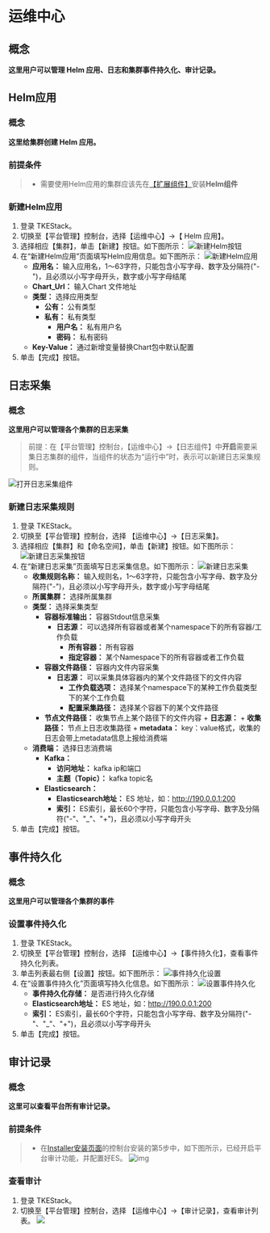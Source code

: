 # 运维中心
## 概念
**这里用户可以管理 Helm 应用、日志和集群事件持久化、审计记录。**

## Helm应用
### 概念
**这里给集群创建 Helm 应用。**

### 前提条件

>- 需要使用Helm应用的集群应该先在[【扩展组件】](extender.md)安装**Helm组件**

### 新建Helm应用
  1. 登录 TKEStack。
  2. 切换至【平台管理】控制台，选择【运维中心】->【 Helm 应用】。
  3. 选择相应【集群】，单击【新建】按钮。如下图所示：
      ![新建Helm按钮](../../../../images/新建Helm按钮.png)
  4. 在“新建Helm应用”页面填写Helm应用信息。如下图所示：
      ![新建Helm应用](../../../../images/新建Helm应用.png)
     + **应用名：** 输入应用名，1～63字符，只能包含小写字母、数字及分隔符("-")，且必须以小写字母开头，数字或小写字母结尾
     + **Chart_Url：** 输入Chart 文件地址
     + **类型：** 选择应用类型
       + **公有：** 公有类型
       + **私有：** 私有类型
         + **用户名：** 私有用户名
         + **密码：** 私有密码
     + **Key-Value：** 通过新增变量替换Chart包中默认配置
  5. 单击【完成】按钮。


## 日志采集
### 概念
**这里用户可以管理各个集群的日志采集**

> 前提：在【平台管理】控制台，【运维中心】->【日志组件】中**开启**需要采集日志集群的组件，当组件的状态为“运行中”时，表示可以新建日志采集规则。

![打开日志采集组件](../../../../images/打开日志采集组件.png)

### 新建日志采集规则
  1. 登录 TKEStack。
  2. 切换至【平台管理】控制台，选择 【运维中心】->【日志采集】。
  3. 选择相应【集群】和【命名空间】，单击【新建】按钮。如下图所示：
      ![新建日志采集按钮](../../../../images/新建日志采集按钮.png)
  4. 在“新建日志采集”页面填写日志采集信息。如下图所示：
      ![新建日志采集](../../../../images/新建日志采集.png)
     + **收集规则名称：** 输入规则名，1～63字符，只能包含小写字母、数字及分隔符("-")，且必须以小写字母开头，数字或小写字母结尾
     + **所属集群：** 选择所属集群
     + **类型：** 选择采集类型
       + **容器标准输出：** 容器Stdout信息采集
         + **日志源：** 可以选择所有容器或者某个namespace下的所有容器/工作负载
           + **所有容器：** 所有容器
           + **指定容器：** 某个Namespace下的所有容器或者工作负载
       + **容器文件路径：** 容器内文件内容采集
         + **日志源：** 可以采集具体容器内的某个文件路径下的文件内容
           + **工作负载选项：** 选择某个namespace下的某种工作负载类型下的某个工作负载
           + **配置采集路径：** 选择某个容器下的某个文件路径
       + **节点文件路径：**  收集节点上某个路径下的文件内容
             + **日志源：** 
               + **收集路径：** 节点上日志收集路径
               + **metadata：** key：value格式，收集的日志会带上metadata信息上报给消费端
     + **消费端：** 选择日志消费端
       + **Kafka：** 
         + **访问地址：** kafka ip和端口
         + **主题（Topic）：** kafka topic名
       + **Elasticsearch：** 
         + **Elasticsearch地址：** ES 地址，如：http://190.0.0.1:200
         + **索引：** ES索引，最长60个字符，只能包含小写字母、数字及分隔符("-"、"_"、"+")，且必须以小写字母开头
  5. 单击【完成】按钮。

## 事件持久化
### 概念
**这里用户可以管理各个集群的事件**

### 设置事件持久化
  1. 登录 TKEStack。
  2. 切换至【平台管理】控制台，选择 【运维中心】->【事件持久化】，查看事件持久化列表。
  3. 单击列表最右侧【设置】按钮。如下图所示：
      ![事件持久化设置](../../../../images/事件持久化设置.png)
  4. 在“设置事件持久化”页面填写持久化信息。如下图所示：
      ![设置事件持久化](../../../../images/设置事件持久化.png)
     + **事件持久化存储：** 是否进行持久化存储
     + **Elasticsearch地址：** ES 地址，如：http://190.0.0.1:200
     + **索引：** ES索引，最长60个字符，只能包含小写字母、数字及分隔符("-"、"_"、"+")，且必须以小写字母开头
  5. 单击【完成】按钮。

## 审计记录

### 概念

**这里可以查看平台所有审计记录。**

### 前提条件

>- 在[Installer安装页面](../../installation/installation-procedures.md)的控制台安装的第5步中，如下图所示，已经开启平台审计功能，并配置好ES。
![img](../../../../images/step-5.png)

### 查看审计
  1. 登录 TKEStack。
  2. 切换至【平台管理】控制台，选择 【运维中心】->【审计记录】，查看审计列表。
    ![](../../../../images/audit.png)